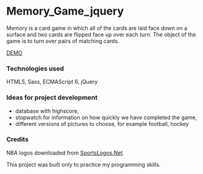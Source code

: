 # Memory_Game_jquery

Memory is a card game in which all of the cards are laid face down on a surface and two cards are flipped face up over each turn. The object of the game is to turn over pairs of matching cards.

[DEMO](https://filipgad.github.io/Memory_Game_jquery/)

### Technologies used

HTML5, Sass, ECMAScript 6, jQuery

### Ideas for project development

- database with highscore,
- stopwatch for information on how quickly we have completed the game,
- different versions of pictures to choose, for example football, hockey

### Credits

NBA logos downloaded from [SportsLogos.Net](http://www.sportslogos.net/teams/list_by_league/6/National_Basketball_Association/NBA/logos/).

This project was built only to practice my programming skills.
